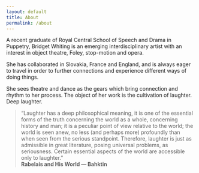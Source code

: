```yaml
---
layout: default
title: About
permalink: /about
---
```


<!-- this is a potential header item: background: "image" -->

A recent graduate of Royal Central School of Speech and Drama in Puppetry, Bridget Whiting is an emerging interdisciplinary artist with an interest in object theatre, Foley, stop-motion and opera. 

She has collaborated in Slovakia, France and England,  and is always eager to travel in order to further connections and experience different ways of doing things.

She sees theatre and dance as the gears which bring connection and rhythm to her process. The object of her work is the cultivation of laughter. Deep laughter.

> “Laughter has a deep philosophical meaning, it is one of the essential forms of the truth concerning the world as a whole, concerning history and man; it is a peculiar point of view relative to the world; the world is seen anew, no less (and perhaps more) profoundly than when seen from the serious standpoint. Therefore, laughter is just as admissible in great literature, posing universal problems, as seriousness. Certain essential aspects of the world are accessible only to laughter.”  
> **Rabelais and His World — Bahktin**
